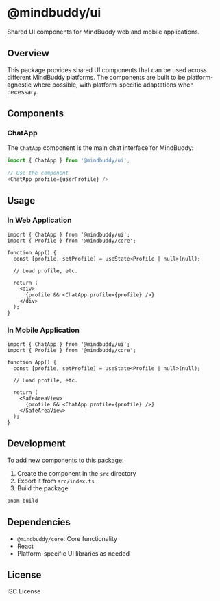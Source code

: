 # @mindbuddy/ui

Shared UI components for MindBuddy web and mobile applications.

## Overview

This package provides shared UI components that can be used across different MindBuddy platforms. The components are built to be platform-agnostic where possible, with platform-specific adaptations when necessary.

## Components

### ChatApp

The `ChatApp` component is the main chat interface for MindBuddy:

```typescript
import { ChatApp } from '@mindbuddy/ui';

// Use the component
<ChatApp profile={userProfile} />
```

## Usage

### In Web Application

```tsx
import { ChatApp } from '@mindbuddy/ui';
import { Profile } from '@mindbuddy/core';

function App() {
  const [profile, setProfile] = useState<Profile | null>(null);
  
  // Load profile, etc.
  
  return (
    <div>
      {profile && <ChatApp profile={profile} />}
    </div>
  );
}
```

### In Mobile Application

```tsx
import { ChatApp } from '@mindbuddy/ui';
import { Profile } from '@mindbuddy/core';

function App() {
  const [profile, setProfile] = useState<Profile | null>(null);
  
  // Load profile, etc.
  
  return (
    <SafeAreaView>
      {profile && <ChatApp profile={profile} />}
    </SafeAreaView>
  );
}
```

## Development

To add new components to this package:

1. Create the component in the `src` directory
2. Export it from `src/index.ts`
3. Build the package

```bash
pnpm build
```

## Dependencies

- `@mindbuddy/core`: Core functionality
- React
- Platform-specific UI libraries as needed

## License

ISC License 